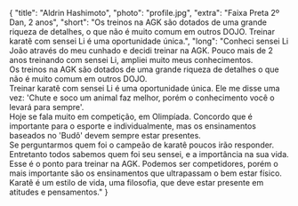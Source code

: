 {
    "title": "Aldrin Hashimoto",
    "photo": "profile.jpg",
    "extra": "Faixa Preta 2º Dan, 2 anos",
    "short": "Os treinos na AGK são dotados de uma grande riqueza de detalhes, o que não é muito comum em outros DOJO. Treinar karatê com sensei Li é uma oportunidade única.",
    "long": "Conheci sensei Li João através do meu cunhado e decidi treinar na AGK. Pouco mais de 2 anos treinando com sensei Li, ampliei muito meus conhecimentos.</br>Os treinos na AGK são dotados de uma grande riqueza de detalhes o que não é muito comum em outros DOJO.</br> Treinar karatê com sensei Li é uma oportunidade única. Ele me disse uma vez: 'Chute e soco um animal faz melhor, porém o conhecimento você o levará para sempre'.<br>Hoje se fala muito em competição, em Olimpíada. Concordo que é importante para o esporte e individualmente, mas os ensinamentos baseados no 'Budô' devem sempre estar presentes.</br> Se perguntarmos quem foi o campeão de karatê poucos irão responder.</br>Entretanto todos sabemos quem foi seu sensei, e a importância na sua vida. Esse é o ponto para treinar na AGK. Podemos ser competidores, porém o mais importante são os ensinamentos que ultrapassam o bem estar físico. Karatê é um estilo de vida, uma filosofia, que deve estar presente em atitudes e pensamentos."
}